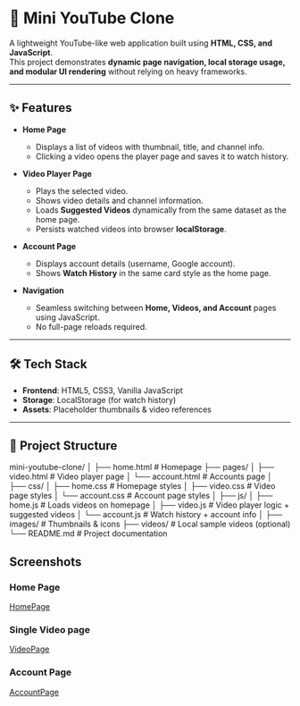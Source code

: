 # 🎥 Mini YouTube Clone  

A lightweight YouTube-like web application built using **HTML, CSS, and JavaScript**.  
This project demonstrates **dynamic page navigation, local storage usage, and modular UI rendering** without relying on heavy frameworks.  

---

## ✨ Features  

- **Home Page**  
  - Displays a list of videos with thumbnail, title, and channel info.  
  - Clicking a video opens the player page and saves it to watch history.  

- **Video Player Page**  
  - Plays the selected video.  
  - Shows video details and channel information.  
  - Loads **Suggested Videos** dynamically from the same dataset as the home page.  
  - Persists watched videos into browser **localStorage**.  

- **Account Page**  
  - Displays account details (username, Google account).  
  - Shows **Watch History** in the same card style as the home page.  

- **Navigation**  
  - Seamless switching between **Home, Videos, and Account** pages using JavaScript.  
  - No full-page reloads required.  

---

## 🛠️ Tech Stack  

- **Frontend**: HTML5, CSS3, Vanilla JavaScript  
- **Storage**: LocalStorage (for watch history)  
- **Assets**: Placeholder thumbnails & video references  

---

## 📂 Project Structure  

mini-youtube-clone/
│
├── home.html # Homepage
├── pages/
│ ├── video.html # Video player page
│ └── account.html # Accounts page
│
├── css/
│ ├── home.css # Homepage styles
│ ├── video.css # Video page styles
│ └── account.css # Account page styles
│
├── js/
│ ├── home.js # Loads videos on homepage
│ ├── video.js # Video player logic + suggested videos
│ └── account.js # Watch history + account info
│
├── images/ # Thumbnails & icons
├── videos/ # Local sample videos (optional)
└── README.md # Project documentation

## Screenshots
### Home Page
[HomePage](website_screenshot/home_page.png)

### Single Video page
[VideoPage](website_screenshot/single_video_page.png)

### Account Page
[AccountPage](website_screenshot/account_page.png)

